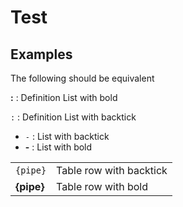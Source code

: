 # Test

## Examples

The following should be equivalent

**:**
: Definition List with bold

`:`
: Definition List with backtick

- `-` : List with backtick
- **-** : List with bold

|            |                         |
| --         | --                      |
| `{pipe}`   | Table row with backtick |
| **{pipe}** | Table row with bold     |
